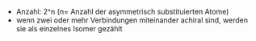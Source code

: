 - Anzahl: 2^n (n= Anzahl der asymmetrisch substituierten Atome)
- wenn zwei oder mehr Verbindungen miteinander achiral sind, werden sie als einzelnes Isomer gezählt 
